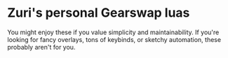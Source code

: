 # Zuri's personal Gearswap luas

You might enjoy these if you value simplicity and maintainability. If you're looking for fancy overlays, tons of keybinds, or sketchy automation, these probably aren't for you.